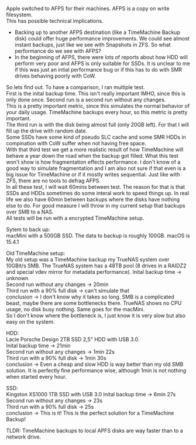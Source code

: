 Apple switched to AFPS for their machines. AFPS is a copy on write filesystem.  
This has possible technical implications. 

- Backing up to another AFPS destination (like a TimeMachine Backup disk) could offer huge performance improvements. We could see almost instant backups, just like we see with Snapshots in ZFS. So what performance do we see with AFPS?  
- In the beginning of AFPS, there were lots of reports about how HDD will perform very poor and AFPS is only suitable for SSDs. It is unclear to me if this was just an intial performance bug or if this has to do with SMR drives behaving poorly with CoW.  

So lets find out. To have a comparison, I ran multiple test.  
First is the inital backup time. This isn't really important IMHO, since this is only done once. 
Second run is a second run without any changes.   
This is a pretty important metric, since this simulates the normal behavior of your daily usage. TimeMachine backups every hour, so this metric is pretty important.  
The third run is with the disk being almost full (only 20GB left). For that I will fill up the drive with random date.  
Some SSDs have some kind of pseudo SLC cache and some SMR HDDs in compination with CoW suffer when not having free space.  
With that third test we get a more realistic result of how TimeMachine will behave a year down the road when the backup got filled. What this test won't show is how fragmentation effects performance.
I don't know of a good way to simulate fragmentation and I am also not sure if that even is a big issue for TimeMachine or if it mostly writes sequential. Just like with ZFS, there are no tools to defrag AFPS.  
In all these test, I will wait 60mins between test. The reason for that is that SSDs and HDDs sometimes do some interal work to speed things up. In real life we also have 60min between backups where the disks have nothing else to do. 
For good measure I will throw in my current setup that backups over SMB to a NAS.  
All tests will be run with a encrypted TimeMachine setup.  


Sytem to back up:  
macMini with a 500GB SSD. The data to backup is roughly 100GB. macOS is 15.4.1

Old TimeMachine setup:  
My old setup was a TimeMachine backup my TrueNAS system over 10GBit/s SMB. The TrueNAS system has a 48TB pool (8 drives in a RAIDZ2 and special vdev mirror for metadata performance). 
Inital backup time -> unknown  
Second run without any changes -> 20min  
Third run with a 90% full disk -> can't simulate that  
conclusion -> I don't know why it takes so long. SMB is a complicated beast, maybe there are some bottlenecks there. TrueNAS shows no CPU usage, no disk busy nothing. Same goes for the macMini.  
So I don't know where the bottleneck is, I just know it is very slow but also easy on the system. 

HDD:  
Lacie Porsche Design 2TB SSD 2,5" HDD with USB 3.0.  
Inital backup time -> 21min  
Second run without any changes -> 1min 22s  
Third run with a 90% full disk -> 1min 30s  
conclusion -> Even a cheap and slow HDD is way better than my old SMB solution. It is perfectly fine performance wise, although 1min is not nothing when started every hour. 

SSD:  
Kingston XS1000 1TB SSD with USB 3.0 
Inital backup time -> 6min 27s  
Second run without any changes -> 23s  
Third run with a 90% full disk -> 25s  
conclusion -> This is it! This is the perfect solution for a TimeMachine Backup!

TLDR: TimeMachine backups to local APFS disks are way faster than to a network drive.
